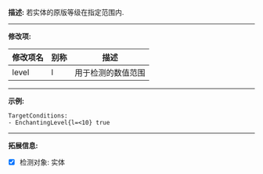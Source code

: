 **描述:** 若实体的原版等级在指定范围内.

---

**修改项:**

| 修改项名  | 别称           | 描述                      |
| --------- | -------------- | ------------------------- |
| level | l | 用于检测的数值范围 |

---

**示例:**

```
TargetConditions:
- EnchantingLevel{l=<10} true
```

---

**拓展信息:**

- [x] 检测对象: 实体